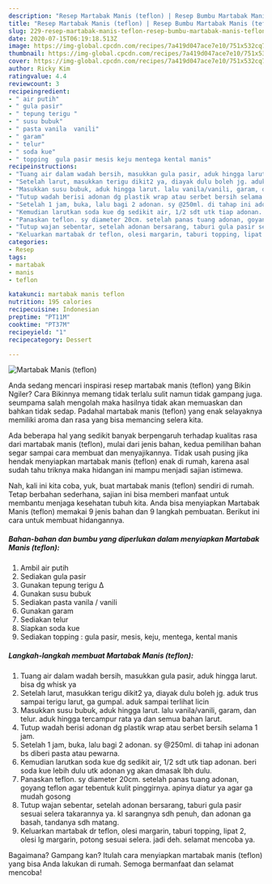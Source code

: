 ```yaml
---
description: "Resep Martabak Manis (teflon) | Resep Bumbu Martabak Manis (teflon) Yang Bisa Manjain Lidah"
title: "Resep Martabak Manis (teflon) | Resep Bumbu Martabak Manis (teflon) Yang Bisa Manjain Lidah"
slug: 229-resep-martabak-manis-teflon-resep-bumbu-martabak-manis-teflon-yang-bisa-manjain-lidah
date: 2020-07-15T06:19:18.513Z
image: https://img-global.cpcdn.com/recipes/7a419d047ace7e10/751x532cq70/martabak-manis-teflon-foto-resep-utama.jpg
thumbnail: https://img-global.cpcdn.com/recipes/7a419d047ace7e10/751x532cq70/martabak-manis-teflon-foto-resep-utama.jpg
cover: https://img-global.cpcdn.com/recipes/7a419d047ace7e10/751x532cq70/martabak-manis-teflon-foto-resep-utama.jpg
author: Ricky Kim
ratingvalue: 4.4
reviewcount: 3
recipeingredient:
- " air putih"
- " gula pasir"
- " tepung terigu "
- " susu bubuk"
- " pasta vanila  vanili"
- " garam"
- " telur"
- " soda kue"
- " topping  gula pasir mesis keju mentega kental manis"
recipeinstructions:
- "Tuang air dalam wadah bersih, masukkan gula pasir, aduk hingga larut. bisa dg whisk ya"
- "Setelah larut, masukkan terigu dikit2 ya, diayak dulu boleh jg. aduk trus sampai terigu larut, ga gumpal. aduk sampai terlihat licin"
- "Masukkan susu bubuk, aduk hingga larut. lalu vanila/vanili, garam, dan telur. aduk hingga tercampur rata ya dan semua bahan larut."
- "Tutup wadah berisi adonan dg plastik wrap atau serbet bersih selama 1 jam."
- "Setelah 1 jam, buka, lalu bagi 2 adonan. sy @250ml. di tahap ini adonan bs diberi pasta atau pewarna."
- "Kemudian larutkan soda kue dg sedikit air, 1/2 sdt utk tiap adonan. beri soda kue lebih dulu utk adonan yg akan dmasak lbh dulu."
- "Panaskan teflon. sy diameter 20cm. setelah panas tuang adonan, goyang teflon agar tebentuk kulit pinggirnya. apinya diatur ya agar ga mudah gosong"
- "Tutup wajan sebentar, setelah adonan bersarang, taburi gula pasir sesuai selera takarannya ya. kl sarangnya sdh penuh, dan adonan ga basah, tandanya sdh matang."
- "Keluarkan martabak dr teflon, olesi margarin, taburi topping, lipat 2, olesi lg margarin, potong sesuai selera. jadi deh. selamat mencoba ya."
categories:
- Resep
tags:
- martabak
- manis
- teflon

katakunci: martabak manis teflon 
nutrition: 195 calories
recipecuisine: Indonesian
preptime: "PT11M"
cooktime: "PT37M"
recipeyield: "1"
recipecategory: Dessert

---
```



![Martabak Manis (teflon)](https://img-global.cpcdn.com/recipes/7a419d047ace7e10/751x532cq70/martabak-manis-teflon-foto-resep-utama.jpg)

Anda sedang mencari inspirasi resep martabak manis (teflon) yang Bikin Ngiler? Cara Bikinnya memang tidak terlalu sulit namun tidak gampang juga. seumpama salah mengolah maka hasilnya tidak akan memuaskan dan bahkan tidak sedap. Padahal martabak manis (teflon) yang enak selayaknya memiliki aroma dan rasa yang bisa memancing selera kita.



Ada beberapa hal yang sedikit banyak berpengaruh terhadap kualitas rasa dari martabak manis (teflon), mulai dari jenis bahan, kedua pemilihan bahan segar sampai cara membuat dan menyajikannya. Tidak usah pusing jika hendak menyiapkan martabak manis (teflon) enak di rumah, karena asal sudah tahu triknya maka hidangan ini mampu menjadi sajian istimewa.


Nah, kali ini kita coba, yuk, buat martabak manis (teflon) sendiri di rumah. Tetap berbahan sederhana, sajian ini bisa memberi manfaat untuk membantu menjaga kesehatan tubuh kita. Anda bisa menyiapkan Martabak Manis (teflon) memakai 9 jenis bahan dan 9 langkah pembuatan. Berikut ini cara untuk membuat hidangannya.

<!--inarticleads1-->

##### Bahan-bahan dan bumbu yang diperlukan dalam menyiapkan Martabak Manis (teflon):

1. Ambil  air putih
1. Sediakan  gula pasir
1. Gunakan  tepung terigu ∆
1. Gunakan  susu bubuk
1. Sediakan  pasta vanila / vanili
1. Gunakan  garam
1. Sediakan  telur
1. Siapkan  soda kue
1. Sediakan  topping : gula pasir, mesis, keju, mentega, kental manis




<!--inarticleads2-->

##### Langkah-langkah membuat Martabak Manis (teflon):

1. Tuang air dalam wadah bersih, masukkan gula pasir, aduk hingga larut. bisa dg whisk ya
1. Setelah larut, masukkan terigu dikit2 ya, diayak dulu boleh jg. aduk trus sampai terigu larut, ga gumpal. aduk sampai terlihat licin
1. Masukkan susu bubuk, aduk hingga larut. lalu vanila/vanili, garam, dan telur. aduk hingga tercampur rata ya dan semua bahan larut.
1. Tutup wadah berisi adonan dg plastik wrap atau serbet bersih selama 1 jam.
1. Setelah 1 jam, buka, lalu bagi 2 adonan. sy @250ml. di tahap ini adonan bs diberi pasta atau pewarna.
1. Kemudian larutkan soda kue dg sedikit air, 1/2 sdt utk tiap adonan. beri soda kue lebih dulu utk adonan yg akan dmasak lbh dulu.
1. Panaskan teflon. sy diameter 20cm. setelah panas tuang adonan, goyang teflon agar tebentuk kulit pinggirnya. apinya diatur ya agar ga mudah gosong
1. Tutup wajan sebentar, setelah adonan bersarang, taburi gula pasir sesuai selera takarannya ya. kl sarangnya sdh penuh, dan adonan ga basah, tandanya sdh matang.
1. Keluarkan martabak dr teflon, olesi margarin, taburi topping, lipat 2, olesi lg margarin, potong sesuai selera. jadi deh. selamat mencoba ya.




Bagaimana? Gampang kan? Itulah cara menyiapkan martabak manis (teflon) yang bisa Anda lakukan di rumah. Semoga bermanfaat dan selamat mencoba!
